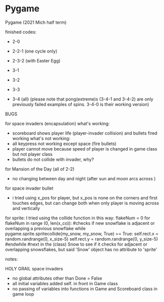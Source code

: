 # Pygame
Pygame (2021 Mich half term)

finished codes:
- 2-0
- 2-2-1 (one cycle only)
- 2-3-2 (with Easter Egg)

- 3-1
- 3-2
- 3-3
- 3-4 (all) (please note that pong(extreme)s (3-4-1 and 3-4-2) are only previously failed examples of spins. 3-4-0 is their working version)



BUGS

for space invaders (encapsulation)
what's working:
- scoreboard shows player life (player-invader collision) and bullets fired working
what's not working:
- all keypress not working except space (fire bullets)
- player cannot move because speed of player is changed in game class but not player class
- bullets do not collide with invader, why?







for Mansion of the Day (all of 2-2)
- no changing between day and night (after sun and moon arcs across )

for space invader bullet
- i tried using x_pos for player, but x_pos is none on the corners and first touches edges, but can change both when only player is moving across and vertically

for sprite: I tried using the collide function in this way:
flakeNum = 0
        for flakeNum in range (0, len(x_co)):
            #checks if new snowflake is adjacent or overlapping a previous snowflake
            while pygame.sprite.spritecollide(my_snow, my_snow, True) == True:
                self.rect.x = random.randrange(0, x_size-5) 
                self.rect.y = random.randrange(0, y_size-5)
            #endwhile
        #next
in the (class) Snow to see if it checks for adjacent or overlapping snowsflakes, but said 'Snow' object has no attribute to 'sprite'



notes:



HOLY GRAIL space invaders
- no global attributes other than Done = False
- all initial variables added self. in front in Game class
- no passing of variables into functions in Game and Scoreboard class in game loop